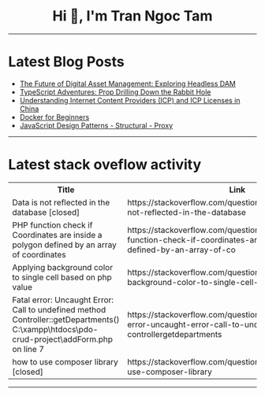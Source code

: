 <h1 align="center">Hi 👋, I'm Tran Ngoc Tam</h1>

---

# Latest Blog Posts 
<!-- BLOG-POST-LIST:START -->
- [The Future of Digital Asset Management: Exploring Headless DAM](https://dev.to/msmith99994/the-future-of-digital-asset-management-exploring-headless-dam-5ap6)
- [TypeScript Adventures: Prop Drilling Down the Rabbit Hole](https://dev.to/wearypossum4770/typescript-adventures-prop-drilling-down-the-rabbit-hole-9ld)
- [Understanding Internet Content Providers &lpar;ICP&rpar; and ICP Licenses in China](https://dev.to/sparkycode/understanding-internet-content-providers-icp-and-icp-licenses-in-china-4f8o)
- [Docker for Beginners](https://dev.to/shriyaexe/docker-for-beginners-394m)
- [JavaScript Design Patterns - Structural - Proxy](https://dev.to/nhannguyendevjs/javascript-design-patterns-structural-proxy-1hci)
<!-- BLOG-POST-LIST:END -->

---

# Latest stack oveflow activity
<table>
  <tr><th>Title</th><th>Link</th></tr>
  <!-- STACKOVERFLOW:START --><tr><td>Data is not reflected in the database [closed]</td><td>https://stackoverflow.com/questions/78491586/data-is-not-reflected-in-the-database</td></tr><tr><td>PHP function check if Coordinates are inside a polygon defined by an array of coordinates</td><td>https://stackoverflow.com/questions/78491568/php-function-check-if-coordinates-are-inside-a-polygon-defined-by-an-array-of-co</td></tr><tr><td>Applying background color to single cell based on php value</td><td>https://stackoverflow.com/questions/78491469/applying-background-color-to-single-cell-based-on-php-value</td></tr><tr><td>Fatal error: Uncaught Error: Call to undefined method Controller::getDepartments&lpar;&rpar; C:\xampp\htdocs\pdo-crud-project\addForm.php on line 7</td><td>https://stackoverflow.com/questions/78491408/fatal-error-uncaught-error-call-to-undefined-method-controllergetdepartments</td></tr><tr><td>how to use composer library [closed]</td><td>https://stackoverflow.com/questions/78491380/how-to-use-composer-library</td></tr><!-- STACKOVERFLOW:END -->
</table>

---


